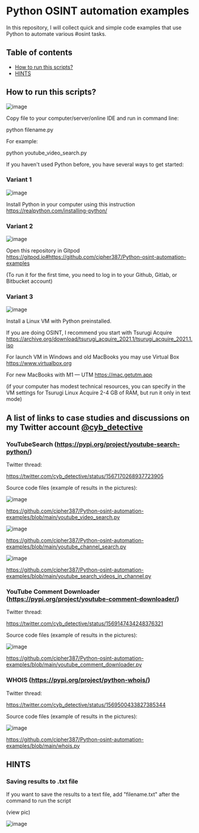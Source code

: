 # Python OSINT automation examples
In this repository, I will collect quick and simple code examples that use Python to automate various #osint tasks.



## [](#table-of-contents) Table of contents
- [How to run this scripts?](#how-to-run-this-scripts)
- [HINTS](#hints)

## [](#how-to-run-this-scripts)How to run this scripts?



![image](https://github.com/cipher387/Python-osint-automation-examples/blob/main/images/run_python_script.png)

Copy file to your computer/server/online IDE and run in command line:

python filename.py

For example:

python youtube_video_search.py



If you haven't used Python before, you have several ways to get started:

### Variant 1

![image](https://github.com/cipher387/Python-osint-automation-examples/blob/main/images/real_python.png)

Install Python in your computer using this instruction https://realpython.com/installing-python/


### Variant 2

![image](https://github.com/cipher387/Python-osint-automation-examples/blob/main/images/gitpod.png)

Open this repository in Gitpod https://gitpod.io#https://github.com/cipher387/Python-osint-automation-examples

(To run it for the first time, you need to log in to your Github, Gitlab, or Bitbucket account)


### Variant 3

![image](https://github.com/cipher387/Python-osint-automation-examples/blob/main/images/tsurigi.png)


Install a Linux VM with Python preinstalled.

If you are doing OSINT, I recommend you start with Tsurugi Acquire https://archive.org/download/tsurugi_acquire_2021.1/tsurugi_acquire_2021.1.iso

For launch VM in Windows and old MacBooks you may use Virtual Box https://www.virtualbox.org

For new MacBooks with M1 — UTM https://mac.getutm.app

(if your computer has modest technical resources, you can specify in the VM settings for Tsurugi Linux Acquire 2-4 GB of RAM, but run it only in text mode)


## A list of links to case studies and discussions on my Twitter account [@cyb_detective](https://twitter.com/cyb_detective)


### YouTubeSearch (https://pypi.org/project/youtube-search-python/)


Twitter thread:

https://twitter.com/cyb_detective/status/1567170268937723905


Source code files (example of results in the pictures):

![image](https://github.com/cipher387/Python-osint-automation-examples/blob/main/images/youtube_search.jpeg)

https://github.com/cipher387/Python-osint-automation-examples/blob/main/youtube_video_search.py

![image](https://github.com/cipher387/Python-osint-automation-examples/blob/main/images/youtube_search_2.jpeg)

https://github.com/cipher387/Python-osint-automation-examples/blob/main/youtube_channel_search.py

![image](https://github.com/cipher387/Python-osint-automation-examples/blob/main/images/youtube_search_3.jpeg)

https://github.com/cipher387/Python-osint-automation-examples/blob/main/youtube_search_videos_in_channel.py


### YouTube Comment Downloader (https://pypi.org/project/youtube-comment-downloader/)


Twitter thread:

https://twitter.com/cyb_detective/status/1569147434248376321

Source code files (example of results in the pictures):


![image](https://github.com/cipher387/Python-osint-automation-examples/blob/main/images/youtube_comment_downloader.png)

https://github.com/cipher387/Python-osint-automation-examples/blob/main/youtube_comment_downloader.py


### WHOIS (https://pypi.org/project/python-whois/)

Twitter thread:

https://twitter.com/cyb_detective/status/1569500433827385344


Source code files (example of results in the pictures):


![image](https://github.com/cipher387/Python-osint-automation-examples/blob/main/images/whois_python.png)


https://github.com/cipher387/Python-osint-automation-examples/blob/main/whois.py



## [](#hints)HINTS


### Saving results to .txt file

If you want to save the results to a text file, add "filename.txt" after the command to run the script

(view pic)

![image](https://github.com/cipher387/Python-osint-automation-examples/blob/main/images/results_to_file.png)

